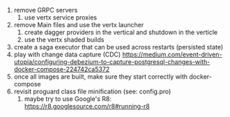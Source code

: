1. remove GRPC servers
   1. use vertx service proxies
2. remove Main files and use the vertx launcher
   1. create dagger providers in the vertical and shutdown in the verticle
   2. use the vertx shaded builds
3. create a saga executor that can be used across restarts (persisted state)
4. play with change data capture (CDC) https://medium.com/event-driven-utopia/configuring-debezium-to-capture-postgresql-changes-with-docker-compose-224742ca5372
5. once all images are built, make sure they start correctly with docker-compose
6. revisit proguard class file minification (see: config.pro)
   1. maybe try to use Google's R8: https://r8.googlesource.com/r8#running-r8

